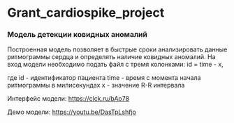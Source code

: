 # Grant_cardiospike_project

### Модель детекции ковидных аномалий

Построенная модель позволяет в быстрые сроки анализировать данные ритмограммы сердца и определять наличие ковидных аномалий.
На вход модели необходимо подать файл с тремя колонками: id = time - x, 

где id - идентификатор пациента
time - время с момента начала ритмограммы в милисекундах
x - значение R-R интервала

Интерфейс модели: https://clck.ru/bAo78

Демо модели: https://youtu.be/DasTpLshfjo